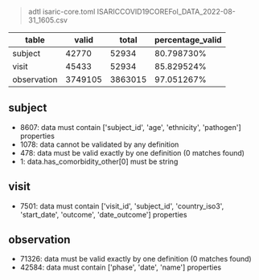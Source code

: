 >adtl isaric-core.toml ISARICCOVID19COREFol_DATA_2022-08-31_1605.csv

|table          |valid  |total  |percentage_valid|
|---------------|-------|-------|----------------|
|subject        |42770  |52934  |80.798730% |
|visit          |45433  |52934  |85.829524% |
|observation    |3749105        |3863015        |97.051267% |

## subject

* 8607: data must contain ['subject_id', 'age', 'ethnicity', 'pathogen'] properties
* 1078: data cannot be validated by any definition
* 478: data must be valid exactly by one definition (0 matches found)
* 1: data.has_comorbidity_other[0] must be string

## visit

* 7501: data must contain ['visit_id', 'subject_id', 'country_iso3', 'start_date', 'outcome', 'date_outcome'] properties

## observation

* 71326: data must be valid exactly by one definition (0 matches found)
* 42584: data must contain ['phase', 'date', 'name'] properties
